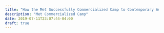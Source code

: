 ```yaml
---
title: "How the Met Successfully Commercialized Camp to Contemporary Audiences"
description: "Met Commercialized Camp"
date: 2019-07-11T23:07:44-04:00
draft: true
---
```


